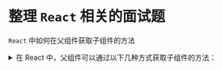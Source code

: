 # 整理 `React` 相关的面试题

`React` 中如何在父组件获取子组件的方法

<details>

<summary>在 React 中，父组件可以通过以下几种方式获取子组件的方法：</summary>

### 一、使用 refs

1. 在父组件中创建一个 ref：

```typescript
const RefSubCom = forwardRef<SubRefInstance>((_, ref) => {
  useImperativeHandle(ref, () => ({
    callChildMethod: () => console.log("Ref child method called"),
  }));
  return <p>Ref children component</p>;
});

const RefParentCom: FC = () => {
  const comRef = useRef();
  return (
    <div>
      <p>Ref parent component</p>
      <p>
        <button onClick={() => comRef.current?.callChildMethod()}>
          click me
        </button>
      </p>
      <hr />
      <RefSubCom ref={comRef} />
    </div>
  );
};
```

</details>
